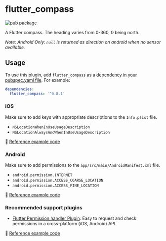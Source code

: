 # flutter_compass

[![pub package](https://img.shields.io/pub/v/flutter_compass.svg)](https://pub.dartlang.org/packages/flutter_compass)

A Flutter compass. The heading varies from 0-360, 0 being north.


_Note:_
_Android Only: `null` is returned as direction on android when no sensor available._

## Usage

To use this plugin, add `flutter_compass` as a [dependency in your pubspec.yaml file](https://flutter.io/platform-plugins/). For example:

```yaml
dependencies:
  flutter_compass: '^0.8.1'
```

### iOS
Make sure to add keys with appropriate descriptions to the `Info.plist` file.

* `NSLocationWhenInUseUsageDescription`
* `NSLocationAlwaysAndWhenInUseUsageDescription`

:memo: [Reference example code](https://github.com/hemanthrajv/flutter_compass/blob/89dccd39a32af970322b237e574d2e6fa3454568/example/ios/Runner/Info.plist#L27-L30)

### Android
Make sure to add permissions to the `app/src/main/AndroidManifest.xml` file.

* `android.permission.INTERNET`
* `android.permission.ACCESS_COARSE_LOCATION`
* `android.permission.ACCESS_FINE_LOCATION`

:memo: [Reference example code](https://github.com/hemanthrajv/flutter_compass/blob/89dccd39a32af970322b237e574d2e6fa3454568/example/android/app/src/main/AndroidManifest.xml#L4-L10)

### Recommended support plugins

* [Flutter Permission handler Plugin](https://github.com/Baseflow/flutter-permission-handler): Easy to request and check permissions in a cross-platform (iOS, Android) API.

:memo: [Reference example code](https://github.com/hemanthrajv/flutter_compass/blob/89dccd39a32af970322b237e574d2e6fa3454568/example/pubspec.yaml#L12)
